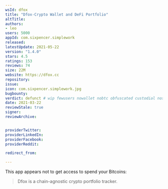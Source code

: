 ```yaml
---
wsId: dfox
title: "Dfox-Crypto Wallet and DeFi Portfolio"
altTitle: 
authors:
- leo
users: 5000
appId: com.sixpencer.simplework
released: 
latestUpdate: 2021-05-22
version: "1.4.0"
stars: 4.5
ratings: 153
reviews: 74
size: 22M
website: https://dfox.cc
repository: 
issue: 
icon: com.sixpencer.simplework.jpg
bugbounty: 
verdict: defunct # wip fewusers nowallet nobtc obfuscated custodial nosource nonverifiable reproducible bounty defunct
date: 2021-03-22
reviewStale: true
signer: 
reviewArchive:


providerTwitter: 
providerLinkedIn: 
providerFacebook: 
providerReddit: 

redirect_from:

---
```



This app appears not to get access to spend your Bitcoins:

> Dfox is a chain-agnostic crypto portfolio tracker.
